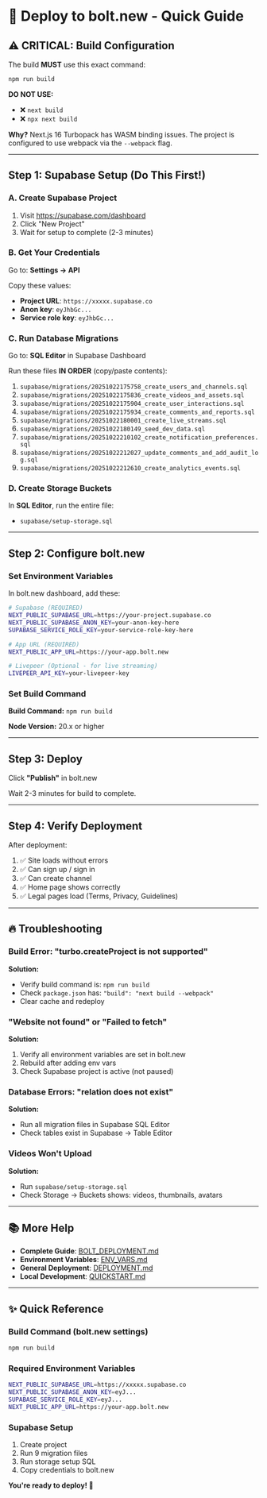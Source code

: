 # 🚀 Deploy to bolt.new - Quick Guide

## ⚠️ CRITICAL: Build Configuration

The build **MUST** use this exact command:
```bash
npm run build
```

**DO NOT USE:**
- ❌ `next build`
- ❌ `npx next build`

**Why?** Next.js 16 Turbopack has WASM binding issues. The project is configured to use webpack via the `--webpack` flag.

---

## Step 1: Supabase Setup (Do This First!)

### A. Create Supabase Project
1. Visit https://supabase.com/dashboard
2. Click "New Project"
3. Wait for setup to complete (2-3 minutes)

### B. Get Your Credentials
Go to: **Settings → API**

Copy these values:
- **Project URL**: `https://xxxxx.supabase.co`
- **Anon key**: `eyJhbGc...`
- **Service role key**: `eyJhbGc...`

### C. Run Database Migrations
Go to: **SQL Editor** in Supabase Dashboard

Run these files **IN ORDER** (copy/paste contents):
1. `supabase/migrations/20251022175758_create_users_and_channels.sql`
2. `supabase/migrations/20251022175836_create_videos_and_assets.sql`
3. `supabase/migrations/20251022175904_create_user_interactions.sql`
4. `supabase/migrations/20251022175934_create_comments_and_reports.sql`
5. `supabase/migrations/20251022180001_create_live_streams.sql`
6. `supabase/migrations/20251022180149_seed_dev_data.sql`
7. `supabase/migrations/20251022210102_create_notification_preferences.sql`
8. `supabase/migrations/20251022212027_update_comments_and_add_audit_log.sql`
9. `supabase/migrations/20251022212610_create_analytics_events.sql`

### D. Create Storage Buckets
In **SQL Editor**, run the entire file:
- `supabase/setup-storage.sql`

---

## Step 2: Configure bolt.new

### Set Environment Variables

In bolt.new dashboard, add these:

```bash
# Supabase (REQUIRED)
NEXT_PUBLIC_SUPABASE_URL=https://your-project.supabase.co
NEXT_PUBLIC_SUPABASE_ANON_KEY=your-anon-key-here
SUPABASE_SERVICE_ROLE_KEY=your-service-role-key-here

# App URL (REQUIRED)
NEXT_PUBLIC_APP_URL=https://your-app.bolt.new

# Livepeer (Optional - for live streaming)
LIVEPEER_API_KEY=your-livepeer-key
```

### Set Build Command

**Build Command:** `npm run build`

**Node Version:** 20.x or higher

---

## Step 3: Deploy

Click **"Publish"** in bolt.new

Wait 2-3 minutes for build to complete.

---

## Step 4: Verify Deployment

After deployment:

1. ✅ Site loads without errors
2. ✅ Can sign up / sign in
3. ✅ Can create channel
4. ✅ Home page shows correctly
5. ✅ Legal pages load (Terms, Privacy, Guidelines)

---

## 🔥 Troubleshooting

### Build Error: "turbo.createProject is not supported"

**Solution:**
- Verify build command is: `npm run build`
- Check `package.json` has: `"build": "next build --webpack"`
- Clear cache and redeploy

### "Website not found" or "Failed to fetch"

**Solution:**
1. Verify all environment variables are set in bolt.new
2. Rebuild after adding env vars
3. Check Supabase project is active (not paused)

### Database Errors: "relation does not exist"

**Solution:**
- Run all migration files in Supabase SQL Editor
- Check tables exist in Supabase → Table Editor

### Videos Won't Upload

**Solution:**
- Run `supabase/setup-storage.sql`
- Check Storage → Buckets shows: videos, thumbnails, avatars

---

## 📚 More Help

- **Complete Guide**: [BOLT_DEPLOYMENT.md](./BOLT_DEPLOYMENT.md)
- **Environment Variables**: [ENV_VARS.md](./ENV_VARS.md)
- **General Deployment**: [DEPLOYMENT.md](./DEPLOYMENT.md)
- **Local Development**: [QUICKSTART.md](./QUICKSTART.md)

---

## ✨ Quick Reference

### Build Command (bolt.new settings)
```bash
npm run build
```

### Required Environment Variables
```bash
NEXT_PUBLIC_SUPABASE_URL=https://xxxxx.supabase.co
NEXT_PUBLIC_SUPABASE_ANON_KEY=eyJ...
SUPABASE_SERVICE_ROLE_KEY=eyJ...
NEXT_PUBLIC_APP_URL=https://your-app.bolt.new
```

### Supabase Setup
1. Create project
2. Run 9 migration files
3. Run storage setup SQL
4. Copy credentials to bolt.new

**You're ready to deploy! 🎉**
